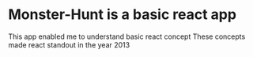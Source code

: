# Monster-Hunt is a basic react app

This app enabled me to understand basic react concept  These concepts made react standout in the year 2013   
